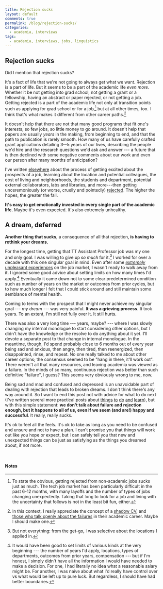 ```yaml
---
title: Rejection sucks
layout: default
comments: true
permalink: /blog/rejection-sucks/
categories:
  - academia, interviews
tags:
  - academia, interviews, jobs, linguistics
---
```


## Rejection sucks

Did I mention that rejection sucks? 

It's a fact of life that we're not going to always get what we want. Rejection is a part of life. But it seems to be a part of the academic life *even more*. Whether it be not getting into grad school, not getting a grant or a fellowship, having an abstract or paper rejected, or not getting a job. Getting rejected is a part of the academic life not only at transition points such as applying for grad school or for a job,[^4] but at all other times, too. I think that's what makes it different from other career paths.[^1] 

It doesn't help that there are not that many good programs that fit one's interests, so few jobs, so little money to go around. It doesn't help that papers are usually *years* in the making, from beginning to end, and that the path to publication is rarely smooth. How many of us have carefully crafted grant applications detailing 3--5 years of our lives, describing the people we'd hire and the research questions we'd ask and answer --- a future that is then declined with some negative comments about our work and even our person after many months of anticipation? 

I've written [elsewhere](https://hkotek.com/blog/on-the-emotional-toll-of-the-academic-job-market/) about the process of getting excited about the prospects of a job, learning about the location and potential colleagues, the cost of living and neighborhoods, the students and department, potential external collaborators, labs and libraries, and more---then getting unceremoniously (or worse, cruelly and pointedly) [rejected](https://hkotek.com/blog/my-academic-journey/). The higher the hopes, the greater the fall. 
 
**It's easy to get emotionally invested in every single part of the academic life**. Maybe it's even expected. It's also extremely unhealthy. 


## A dream, deferred

**Another thing that sucks**, a consequence of all that rejection, **is having to rethink your dreams.**

For the longest time, getting that TT Assistant Professor job was my one and only goal. I was willing to give up *so much* for it.[^2] I worked for over a decade with this one singular goal in mind. Even after some [*extremely* unpleasant experiences](https://hkotek.com/blog/on-leaving-academia/) on the job market, I wasn't ready to walk away from it. I ignored some good advice about setting limits on how many times I'd apply.[^3] Eventually it came down not to some clear predetermined condition such as number of years on the market or outcomes from prior cycles, but to how much longer I felt that I could stick around and still maintain some semblance of mental health. 

Coming to terms with the prospect that I might never achieve my singular goal --- *my dream* --- was very painful. **It was a grieving process**. It took years. To an extent, I'm still not fully over it. It still hurts. 

There was also a very long time --- years, maybe? --- where I was slowly changing my internal monologue to start considering other options, but I didn't have the knowledge or the resolve to do anything about it yet. I'll devote a separate post to that change in internal monologue. In the meantime, though, I'd spend probably close to 6 months out of every year being sad and anxious, then angry, then tired, then reenergized, then disappointed, rinse, and repeat. No one really talked to me about other career options; the consensus seemed to be "hang in there, it'll work out". There weren't all that many resources, and leaving academia was viewed as a failure. In the minds of so many, continuous rejection was better than such definitive "failure", I guess? This seems very obviously wrong to me, now. 

Being sad and mad and confused and depressed is an unavoidable part of dealing with rejection that leads to broken dreams. I don't think there's any way around it. So I want to end this post not with advice for what to do next (I've written several more practical posts about [things](https://hkotek.com/blog/altac-get-started-exploring-options/)  [to](https://hkotek.com/blog/altac-get-started-doing-prep/) [do](https://hkotek.com/blog/altac-transferable_skills/) [and](https://hkotek.com/blog/altac-jobs-for-social-scientists/) [learn](https://hkotek.com/blog/altac-guided-self-reflection/)), but with this simple statement: **we don't talk about failure and rejection enough, but it happens to all of us, even if we seem (and are!) happy and successful**. It really, really sucks. 

It's ok to feel all the feels. It's ok to take as long as you need to be confused and unsure and not to have a plan. I can't promise you that things will work out like you hope or expect, but I can safely tell you that new and unexpected things can be just as satisfying as the things you dreamed about, if not more. 


&nbsp;

#### Notes

[^1]: In this context, I really appreciate the concept of a [shadow CV](https://contemplativemammoth.com/2012/06/08/building-a-shadow-cv/), and [those who talk openly about the failures](https://dynamicecology.wordpress.com/2012/07/10/my-shadow-cv/) in their academic career. Maybe I should make one.
[^2]: But not everything: from the get-go, I was selective about the locations I applied in.  
[^3]: It would have been good to set limits of various kinds at the very beginning --- the number of years I'd apply, locations, types of departments, outcomes from prior years, compensation --- but if I'm honest, I simply didn't have all the information I would have needed to make a decision. For one, I had literally no idea what a reasonable salary might be. For another, I was naive about what I'd really have control over vs what would be left up to pure luck. But regardless, I should have had better boundaries. 
[^4]: To state the obvious, getting rejected from non-academic jobs sucks just as much. The tech job market has been particularly difficult in the past 6-12 months, with many layoffs and the number of types of jobs changing unexpectedly. Taking that long to look for a job and living with the uncertainty that follows is not in the least bit fun, either. 
